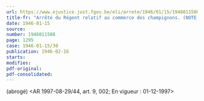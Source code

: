 ```yaml
---
url: https://www.ejustice.just.fgov.be/eli/arrete/1946/01/15/1946011508/justel
title-fr: "Arrêté du Régent relatif au commerce des champignons. (NOTE : Consultation des versions antérieures à partir du 11-10-1980 et mise à jour au 21-11-1997)"
date: 1946-01-15
source:
number: 1946011508
page: 1295
case: 1946-01-15/30
publication: 1946-02-16
starts:
modifies:
pdf-original:
pdf-consolidated:
---
```


(abrogé) <AR 1997-08-29/44, art. 9, 002;  En vigueur :  01-12-1997>
